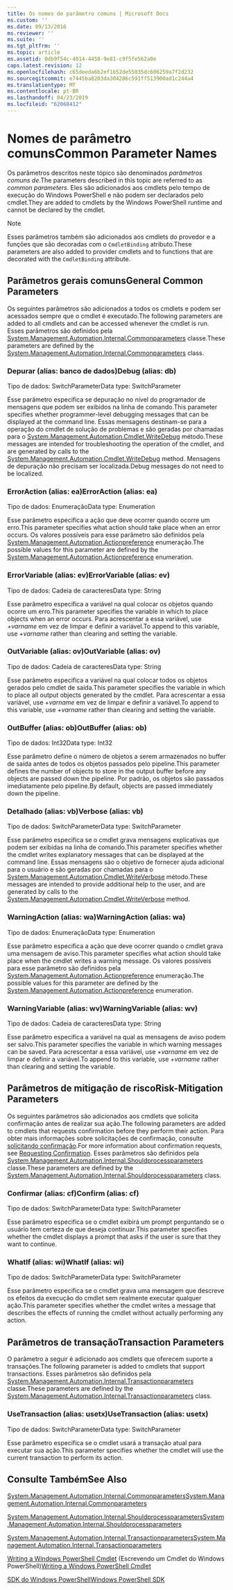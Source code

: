 ```yaml
---
title: Os nomes de parâmetro comuns | Microsoft Docs
ms.custom: ''
ms.date: 09/13/2016
ms.reviewer: ''
ms.suite: ''
ms.tgt_pltfrm: ''
ms.topic: article
ms.assetid: 0db9f54c-4014-4450-9e81-c9f5fe562a0e
caps.latest.revision: 12
ms.openlocfilehash: c65deeda6b2ef1b52de55035dc606259a7f2d232
ms.sourcegitcommit: e7445ba8203da304286c591ff513900ad1c244a4
ms.translationtype: MT
ms.contentlocale: pt-BR
ms.lasthandoff: 04/23/2019
ms.locfileid: "62068412"
---
```

# <a name="common-parameter-names"></a><span data-ttu-id="d210b-102">Nomes de parâmetro comuns</span><span class="sxs-lookup"><span data-stu-id="d210b-102">Common Parameter Names</span></span>

<span data-ttu-id="d210b-103">Os parâmetros descritos neste tópico são denominados *parâmetros comuns de*.</span><span class="sxs-lookup"><span data-stu-id="d210b-103">The parameters described in this topic are referred to as *common parameters*.</span></span> <span data-ttu-id="d210b-104">Eles são adicionados aos cmdlets pelo tempo de execução do Windows PowerShell e não podem ser declarados pelo cmdlet.</span><span class="sxs-lookup"><span data-stu-id="d210b-104">They are added to cmdlets by the Windows PowerShell runtime and cannot be declared by the cmdlet.</span></span>

> [!NOTE]
> <span data-ttu-id="d210b-105">Esses parâmetros também são adicionados aos cmdlets do provedor e a funções que são decoradas com o `CmdletBinding` atributo.</span><span class="sxs-lookup"><span data-stu-id="d210b-105">These parameters are also added to provider cmdlets and to functions that are decorated with the `CmdletBinding` attribute.</span></span>

## <a name="general-common-parameters"></a><span data-ttu-id="d210b-106">Parâmetros gerais comuns</span><span class="sxs-lookup"><span data-stu-id="d210b-106">General Common Parameters</span></span>

<span data-ttu-id="d210b-107">Os seguintes parâmetros são adicionados a todos os cmdlets e podem ser acessados sempre que o cmdlet é executado.</span><span class="sxs-lookup"><span data-stu-id="d210b-107">The following parameters are added to all cmdlets and can be accessed whenever the cmdlet is run.</span></span> <span data-ttu-id="d210b-108">Esses parâmetros são definidos pela [System.Management.Automation.Internal.Commonparameters](/dotnet/api/System.Management.Automation.Internal.CommonParameters) classe.</span><span class="sxs-lookup"><span data-stu-id="d210b-108">These parameters are defined by the [System.Management.Automation.Internal.Commonparameters](/dotnet/api/System.Management.Automation.Internal.CommonParameters) class.</span></span>

### <a name="debug-alias-db"></a><span data-ttu-id="d210b-109">Depurar (alias: banco de dados)</span><span class="sxs-lookup"><span data-stu-id="d210b-109">Debug (alias: db)</span></span>

<span data-ttu-id="d210b-110">Tipo de dados: SwitchParameter</span><span class="sxs-lookup"><span data-stu-id="d210b-110">Data type: SwitchParameter</span></span>

<span data-ttu-id="d210b-111">Esse parâmetro especifica se depuração no nível do programador de mensagens que podem ser exibidos na linha de comando.</span><span class="sxs-lookup"><span data-stu-id="d210b-111">This parameter specifies whether programmer-level debugging messages that can be displayed at the command line.</span></span> <span data-ttu-id="d210b-112">Essas mensagens destinam-se para a operação do cmdlet de solução de problemas e são geradas por chamadas para o [System.Management.Automation.Cmdlet.WriteDebug](/dotnet/api/System.Management.Automation.Cmdlet.WriteDebug) método.</span><span class="sxs-lookup"><span data-stu-id="d210b-112">These messages are intended for troubleshooting the operation of the cmdlet, and are generated by calls to the [System.Management.Automation.Cmdlet.WriteDebug](/dotnet/api/System.Management.Automation.Cmdlet.WriteDebug) method.</span></span> <span data-ttu-id="d210b-113">Mensagens de depuração não precisam ser localizada.</span><span class="sxs-lookup"><span data-stu-id="d210b-113">Debug messages do not need to be localized.</span></span>

### <a name="erroraction-alias-ea"></a><span data-ttu-id="d210b-114">ErrorAction (alias: ea)</span><span class="sxs-lookup"><span data-stu-id="d210b-114">ErrorAction (alias: ea)</span></span>

<span data-ttu-id="d210b-115">Tipo de dados: Enumeração</span><span class="sxs-lookup"><span data-stu-id="d210b-115">Data type: Enumeration</span></span>

<span data-ttu-id="d210b-116">Esse parâmetro especifica a ação que deve ocorrer quando ocorre um erro.</span><span class="sxs-lookup"><span data-stu-id="d210b-116">This parameter specifies what action should take place when an error occurs.</span></span> <span data-ttu-id="d210b-117">Os valores possíveis para esse parâmetro são definidos pela [System.Management.Automation.Actionpreference](/dotnet/api/System.Management.Automation.ActionPreference) enumeração.</span><span class="sxs-lookup"><span data-stu-id="d210b-117">The possible values for this parameter are defined by the [System.Management.Automation.Actionpreference](/dotnet/api/System.Management.Automation.ActionPreference) enumeration.</span></span>

### <a name="errorvariable-alias-ev"></a><span data-ttu-id="d210b-118">ErrorVariable (alias: ev)</span><span class="sxs-lookup"><span data-stu-id="d210b-118">ErrorVariable (alias: ev)</span></span>

<span data-ttu-id="d210b-119">Tipo de dados: Cadeia de caracteres</span><span class="sxs-lookup"><span data-stu-id="d210b-119">Data type: String</span></span>

<span data-ttu-id="d210b-120">Esse parâmetro especifica a variável na qual colocar os objetos quando ocorre um erro.</span><span class="sxs-lookup"><span data-stu-id="d210b-120">This parameter specifies the variable in which to place objects when an error occurs.</span></span> <span data-ttu-id="d210b-121">Para acrescentar a essa variável, use +*varname* em vez de limpar e definir a variável.</span><span class="sxs-lookup"><span data-stu-id="d210b-121">To append to this variable, use +*varname* rather than clearing and setting the variable.</span></span>

### <a name="outvariable-alias-ov"></a><span data-ttu-id="d210b-122">OutVariable (alias: ov)</span><span class="sxs-lookup"><span data-stu-id="d210b-122">OutVariable (alias: ov)</span></span>

<span data-ttu-id="d210b-123">Tipo de dados: Cadeia de caracteres</span><span class="sxs-lookup"><span data-stu-id="d210b-123">Data type: String</span></span>

<span data-ttu-id="d210b-124">Esse parâmetro especifica a variável na qual colocar todos os objetos gerados pelo cmdlet de saída.</span><span class="sxs-lookup"><span data-stu-id="d210b-124">This parameter specifies the variable in which to place all output objects generated by the cmdlet.</span></span> <span data-ttu-id="d210b-125">Para acrescentar a essa variável, use +*varname* em vez de limpar e definir a variável.</span><span class="sxs-lookup"><span data-stu-id="d210b-125">To append to this variable, use +*varname* rather than clearing and setting the variable.</span></span>

### <a name="outbuffer-alias-ob"></a><span data-ttu-id="d210b-126">OutBuffer (alias: ob)</span><span class="sxs-lookup"><span data-stu-id="d210b-126">OutBuffer (alias: ob)</span></span>

<span data-ttu-id="d210b-127">Tipo de dados: Int32</span><span class="sxs-lookup"><span data-stu-id="d210b-127">Data type: Int32</span></span>

<span data-ttu-id="d210b-128">Esse parâmetro define o número de objetos a serem armazenados no buffer de saída antes de todos os objetos passados pelo pipeline.</span><span class="sxs-lookup"><span data-stu-id="d210b-128">This parameter defines the number of objects to store in the output buffer before any objects are passed down the pipeline.</span></span> <span data-ttu-id="d210b-129">Por padrão, os objetos são passados imediatamente pelo pipeline.</span><span class="sxs-lookup"><span data-stu-id="d210b-129">By default, objects are passed immediately down the pipeline.</span></span>

### <a name="verbose-alias-vb"></a><span data-ttu-id="d210b-130">Detalhado (alias: vb)</span><span class="sxs-lookup"><span data-stu-id="d210b-130">Verbose (alias: vb)</span></span>

<span data-ttu-id="d210b-131">Tipo de dados: SwitchParameter</span><span class="sxs-lookup"><span data-stu-id="d210b-131">Data type: SwitchParameter</span></span>

<span data-ttu-id="d210b-132">Esse parâmetro especifica se o cmdlet grava mensagens explicativas que podem ser exibidas na linha de comando.</span><span class="sxs-lookup"><span data-stu-id="d210b-132">This parameter specifies whether the cmdlet writes explanatory messages that can be displayed at the command line.</span></span> <span data-ttu-id="d210b-133">Essas mensagens são o objetivo de fornecer ajuda adicional para o usuário e são geradas por chamadas para o [System.Management.Automation.Cmdlet.WriteVerbose](/dotnet/api/System.Management.Automation.Cmdlet.WriteVerbose) método.</span><span class="sxs-lookup"><span data-stu-id="d210b-133">These messages are intended to provide additional help to the user, and are generated by calls to the [System.Management.Automation.Cmdlet.WriteVerbose](/dotnet/api/System.Management.Automation.Cmdlet.WriteVerbose) method.</span></span>

### <a name="warningaction-alias-wa"></a><span data-ttu-id="d210b-134">WarningAction (alias: wa)</span><span class="sxs-lookup"><span data-stu-id="d210b-134">WarningAction (alias: wa)</span></span>

<span data-ttu-id="d210b-135">Tipo de dados: Enumeração</span><span class="sxs-lookup"><span data-stu-id="d210b-135">Data type: Enumeration</span></span>

<span data-ttu-id="d210b-136">Esse parâmetro especifica a ação que deve ocorrer quando o cmdlet grava uma mensagem de aviso.</span><span class="sxs-lookup"><span data-stu-id="d210b-136">This parameter specifies what action should take place when the cmdlet writes a warning message.</span></span> <span data-ttu-id="d210b-137">Os valores possíveis para esse parâmetro são definidos pela [System.Management.Automation.Actionpreference](/dotnet/api/System.Management.Automation.ActionPreference) enumeração.</span><span class="sxs-lookup"><span data-stu-id="d210b-137">The possible values for this parameter are defined by the [System.Management.Automation.Actionpreference](/dotnet/api/System.Management.Automation.ActionPreference) enumeration.</span></span>

### <a name="warningvariable-alias-wv"></a><span data-ttu-id="d210b-138">WarningVariable (alias: wv)</span><span class="sxs-lookup"><span data-stu-id="d210b-138">WarningVariable (alias: wv)</span></span>

<span data-ttu-id="d210b-139">Tipo de dados: Cadeia de caracteres</span><span class="sxs-lookup"><span data-stu-id="d210b-139">Data type: String</span></span>

<span data-ttu-id="d210b-140">Esse parâmetro especifica a variável na qual as mensagens de aviso podem ser salvo.</span><span class="sxs-lookup"><span data-stu-id="d210b-140">This parameter specifies the variable in which warning messages can be saved.</span></span> <span data-ttu-id="d210b-141">Para acrescentar a essa variável, use +*varname* em vez de limpar e definir a variável.</span><span class="sxs-lookup"><span data-stu-id="d210b-141">To append to this variable, use +*varname* rather than clearing and setting the variable.</span></span>

## <a name="risk-mitigation-parameters"></a><span data-ttu-id="d210b-142">Parâmetros de mitigação de risco</span><span class="sxs-lookup"><span data-stu-id="d210b-142">Risk-Mitigation Parameters</span></span>

<span data-ttu-id="d210b-143">Os seguintes parâmetros são adicionados aos cmdlets que solicita confirmação antes de realizar sua ação.</span><span class="sxs-lookup"><span data-stu-id="d210b-143">The following parameters are added to cmdlets that requests confirmation before they perform their action.</span></span> <span data-ttu-id="d210b-144">Para obter mais informações sobre solicitações de confirmação, consulte [solicitando confirmação](./requesting-confirmation-from-cmdlets.md).</span><span class="sxs-lookup"><span data-stu-id="d210b-144">For more information about confirmation requests, see [Requesting Confirmation](./requesting-confirmation-from-cmdlets.md).</span></span> <span data-ttu-id="d210b-145">Esses parâmetros são definidos pela [System.Management.Automation.Internal.Shouldprocessparameters](/dotnet/api/System.Management.Automation.Internal.ShouldProcessParameters) classe.</span><span class="sxs-lookup"><span data-stu-id="d210b-145">These parameters are defined by the [System.Management.Automation.Internal.Shouldprocessparameters](/dotnet/api/System.Management.Automation.Internal.ShouldProcessParameters) class.</span></span>

### <a name="confirm-alias-cf"></a><span data-ttu-id="d210b-146">Confirmar (alias: cf)</span><span class="sxs-lookup"><span data-stu-id="d210b-146">Confirm (alias: cf)</span></span>

<span data-ttu-id="d210b-147">Tipo de dados: SwitchParameter</span><span class="sxs-lookup"><span data-stu-id="d210b-147">Data type: SwitchParameter</span></span>

<span data-ttu-id="d210b-148">Esse parâmetro especifica se o cmdlet exibirá um prompt perguntando se o usuário tem certeza de que deseja continuar.</span><span class="sxs-lookup"><span data-stu-id="d210b-148">This parameter specifies whether the cmdlet displays a prompt that asks if the user is sure that they want to continue.</span></span>

### <a name="whatif-alias-wi"></a><span data-ttu-id="d210b-149">WhatIf (alias: wi)</span><span class="sxs-lookup"><span data-stu-id="d210b-149">WhatIf (alias: wi)</span></span>

<span data-ttu-id="d210b-150">Tipo de dados: SwitchParameter</span><span class="sxs-lookup"><span data-stu-id="d210b-150">Data type: SwitchParameter</span></span>

<span data-ttu-id="d210b-151">Esse parâmetro especifica se o cmdlet grava uma mensagem que descreve os efeitos da execução do cmdlet sem realmente executar qualquer ação.</span><span class="sxs-lookup"><span data-stu-id="d210b-151">This parameter specifies whether the cmdlet writes a message that describes the effects of running the cmdlet without actually performing any action.</span></span>

## <a name="transaction-parameters"></a><span data-ttu-id="d210b-152">Parâmetros de transação</span><span class="sxs-lookup"><span data-stu-id="d210b-152">Transaction Parameters</span></span>

<span data-ttu-id="d210b-153">O parâmetro a seguir é adicionado aos cmdlets que oferecem suporte a transações.</span><span class="sxs-lookup"><span data-stu-id="d210b-153">The following parameter is added to cmdlets that support transactions.</span></span> <span data-ttu-id="d210b-154">Esses parâmetros são definidos pela [System.Management.Automation.Internal.Transactionparameters](/dotnet/api/System.Management.Automation.Internal.TransactionParameters) classe.</span><span class="sxs-lookup"><span data-stu-id="d210b-154">These parameters are defined by the [System.Management.Automation.Internal.Transactionparameters](/dotnet/api/System.Management.Automation.Internal.TransactionParameters) class.</span></span>

### <a name="usetransaction-alias-usetx"></a><span data-ttu-id="d210b-155">UseTransaction (alias: usetx)</span><span class="sxs-lookup"><span data-stu-id="d210b-155">UseTransaction (alias: usetx)</span></span>

<span data-ttu-id="d210b-156">Tipo de dados: SwitchParameter</span><span class="sxs-lookup"><span data-stu-id="d210b-156">Data type: SwitchParameter</span></span>

<span data-ttu-id="d210b-157">Esse parâmetro especifica se o cmdlet usará a transação atual para executar sua ação.</span><span class="sxs-lookup"><span data-stu-id="d210b-157">This parameter specifies whether the cmdlet will use the current transaction to perform its action.</span></span>

## <a name="see-also"></a><span data-ttu-id="d210b-158">Consulte Também</span><span class="sxs-lookup"><span data-stu-id="d210b-158">See Also</span></span>

[<span data-ttu-id="d210b-159">System.Management.Automation.Internal.Commonparameters</span><span class="sxs-lookup"><span data-stu-id="d210b-159">System.Management.Automation.Internal.Commonparameters</span></span>](/dotnet/api/System.Management.Automation.Internal.CommonParameters)

[<span data-ttu-id="d210b-160">System.Management.Automation.Internal.Shouldprocessparameters</span><span class="sxs-lookup"><span data-stu-id="d210b-160">System.Management.Automation.Internal.Shouldprocessparameters</span></span>](/dotnet/api/System.Management.Automation.Internal.ShouldProcessParameters)

[<span data-ttu-id="d210b-161">System.Management.Automation.Internal.Transactionparameters</span><span class="sxs-lookup"><span data-stu-id="d210b-161">System.Management.Automation.Internal.Transactionparameters</span></span>](/dotnet/api/System.Management.Automation.Internal.TransactionParameters)

<span data-ttu-id="d210b-162">[Writing a Windows PowerShell Cmdlet](./writing-a-windows-powershell-cmdlet.md) (Escrevendo um Cmdlet do Windows PowerShell)</span><span class="sxs-lookup"><span data-stu-id="d210b-162">[Writing a Windows PowerShell Cmdlet](./writing-a-windows-powershell-cmdlet.md)</span></span>

[<span data-ttu-id="d210b-163">SDK do Windows PowerShell</span><span class="sxs-lookup"><span data-stu-id="d210b-163">Windows PowerShell SDK</span></span>](../windows-powershell-reference.md)
